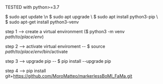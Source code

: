 TESTED with python>=3.7

$ sudo apt update \n
$ sudo apt upgrade \\
$ sudo apt install python3-pip \\
$ sudo apt-get install python3-venv


step 1 --> create a virtual environment ($ python3 -m venv $path/to/place/env$)

step 2 --> activate virtual enviroment -- $ source $path/to/place/env$/bin/activate

step 3 --> upgrade pip -- $ pip install --upgrade pip

step 4 --> pip install git+https://github.com/MoroMatteo/markerlessBoMI_FaMa.git
